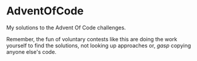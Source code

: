 # AdventOfCode

My solutions to the Advent Of Code challenges.

Remember, the fun of voluntary contests like this are doing the
work yourself to find the solutions, not looking up approaches
or, *gasp* copying anyone else's code.
